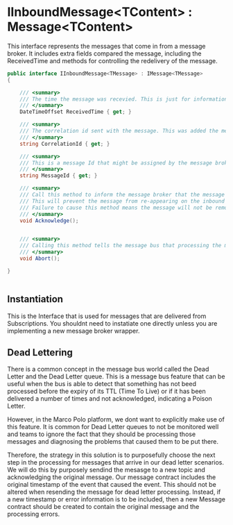﻿# IInboundMessage\<TContent\> : Message\<TContent\>

This interface represents the messages that come in from a message broker. It includes extra fields compared the message, including the ReceivedTime and methods for controlling the redelivery of the message.

```csharp
public interface IInboundMessage<TMessage> : IMessage<TMessage>
{

    /// <summary>
    /// The time the message was recevied. This is just for information, incase you want to judge the delay in processing the message
    /// </summary>
    DateTimeOffset ReceivedTime { get; }

    /// <summary>
    /// The correlation id sent with the message. This was added the message that started a system wide action and should be propogated to all events/messages that are triggered by this message
    /// </summary>
    string CorrelationId { get; }

    /// <summary>
    /// This is a message Id that might be assigned by the message broker. It if for informational purposes to help correlate to platform level logging
    /// </summary>
    string MessageId { get; }

    /// <summary>
    /// Call this method to inform the message broker that the message has been received and processed. 
    /// This will prevent the message from re-appearing on the inbound queue. 
    /// Failure to cause this method means the message will not be removed from the queue and will be redelivered.
    /// </summary>
    void Acknowledge();


    /// <summary>
    /// Calling this method tells the message bus that processing the message has failed and the message should be left on the queue, and redelivered immediately.
    /// </summary>
    void Abort();

}
        
```

## Instantiation
This is the Interface that is used for messages that are delivered from Subscriptions. You shouldnt need to instatiate one directly unless you are implementing a new message broker wrapper. 


## Dead Lettering
There is a common concept in the message bus world called the Dead Letter and the Dead Letter queue. 
This is a message bus feature that can be useful when the bus is able to detect that something has 
not beed processed before the expiry of its TTL (Time To Live) or if it has been delivered a number 
of times and not acknowledged, indicating a Poison Letter.

However, in the Marco Polo platform, we dont want to explicitly make use of this feature. 
It is common for Dead Letter queues to not be monitored well and teams to ignore the fact that
they should be processing those messages and diagnosing the problems that caused them to be 
put there. 

Therefore, the strategy in this solution is to purposefully choose the next step in the processing for 
messages that arrive in our dead letter scenarios. We will do this by purposely sendind the mesasge
to a new topic and acknowledging the original message. Our message contract includes the original timestamp 
of the event that caused the event. This should not be altered when resending the message for dead letter processing. 
Instead, if a new timestamp or error information is to be included, then a new Message contract
should be created to contain the original message and the processing errors. 




